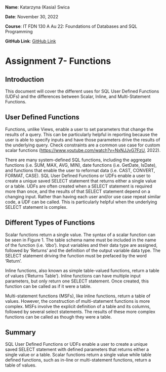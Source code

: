 **Name**: Katarzyna (Kasia) Swica 

**Date**: November 30, 2022

**Course**: IT FDN 130 A Au 22: Foundations of Databases and SQL Programming 

**GitHub Link**: [GitHub Link](https://github.com/kswica-uw/DBFoundations-Module07 )

# Assignment 7- Functions

## Introduction

This document will cover the different uses for SQL User Defined Functions (UDFs) and the differences between Scalar, Inline, and Multi-Statement Functions. 

## User Defined Functions 

Functions, unlike Views, enable a user to set parameters that change the results of a query. This can be particularly helpful in reporting because the user is able to specify inputs and have those parameters drive the results of the underlying query. Check constraints are a common use case for custom scalar functions (https://www.youtube.com/watch?v=NxNJJvG7FzU, 2022).

There are many system-defined SQL functions, including the aggregate functions (i.e. SUM, MAX, AVG, MIN), date functions (i.e. GetDate, IsDate), and functions that enable the user to reformat data (i.e. CAST, CONVERT, FORMAT, CASE). SQL User Defined Functions or UDFs enable a user to create a unique saved SELECT statement that returns either a single value or a table. UDFs are often created when a SELECT statement is required more than once, and the results of that SELECT statement depend on a changing input. Rather than having each user and/or use case repeat similar code, a UDF can be called. This is particularly helpful when the underlying SELECT statement is complex. 

 
## Different Types of Functions 

Scalar functions return a single value. The syntax of a scalar function can be seen in Figure 1. The table schema name must be included in the name of the function (i.e. ‘dbo’). Input variables and their data type are assigned, followed by ‘Returns’ and the definition of the output variable data type. The SELECT statement driving the function must be prefaced by the word ‘Return’. 

Inline functions, also known as simple table-valued functions, return a table of values (‘Returns Table’). Inline functions can have multiple input parameters, but only return one SELECT statement. Once created, this function can be called as if it were a table. 

 
Multi-statement functions (MSFs), like inline functions, return a table of values. However, the construction of multi-statement functions is more complex. MSFs involve the explicit definition of a table and its columns, followed by several select statements. The results of these more complex functions can be called as though they were a table. 

 
## Summary 

SQL User Defined Functions or UDFs enable a user to create a unique saved SELECT statement with defined parameters that returns either a single value or a table. Scalar functions return a single value while table defined functions, such as in-line or multi-statement functions, return a table of values. 
